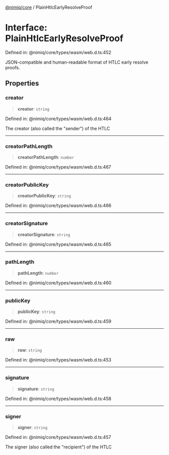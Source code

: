 [@nimiq/core](../globals.md) / PlainHtlcEarlyResolveProof

# Interface: PlainHtlcEarlyResolveProof

Defined in: @nimiq/core/types/wasm/web.d.ts:452

JSON-compatible and human-readable format of HTLC early resolve proofs.

## Properties

### creator

> **creator**: `string`

Defined in: @nimiq/core/types/wasm/web.d.ts:464

The creator (also called the \"sender\") of the HTLC

***

### creatorPathLength

> **creatorPathLength**: `number`

Defined in: @nimiq/core/types/wasm/web.d.ts:467

***

### creatorPublicKey

> **creatorPublicKey**: `string`

Defined in: @nimiq/core/types/wasm/web.d.ts:466

***

### creatorSignature

> **creatorSignature**: `string`

Defined in: @nimiq/core/types/wasm/web.d.ts:465

***

### pathLength

> **pathLength**: `number`

Defined in: @nimiq/core/types/wasm/web.d.ts:460

***

### publicKey

> **publicKey**: `string`

Defined in: @nimiq/core/types/wasm/web.d.ts:459

***

### raw

> **raw**: `string`

Defined in: @nimiq/core/types/wasm/web.d.ts:453

***

### signature

> **signature**: `string`

Defined in: @nimiq/core/types/wasm/web.d.ts:458

***

### signer

> **signer**: `string`

Defined in: @nimiq/core/types/wasm/web.d.ts:457

The signer (also called the \"recipient\") of the HTLC
